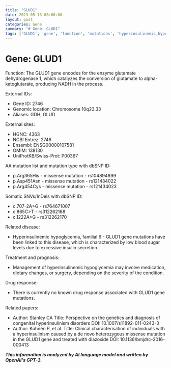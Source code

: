 ```yaml
---
title: "GLUD1"
date: 2023-05-13 00:00:00
layout: post
categories: Gene
summary: "# Gene: GLUD1"
tags: ['GLUD1', 'gene', 'function', 'mutations', 'hyperinsulinemic_hypoglycemia', 'treatment', 'prognosis', 'related_papers']
---
```


# Gene: GLUD1

Function: The GLUD1 gene encodes for the enzyme glutamate dehydrogenase 1, which catalyzes the conversion of glutamate to alpha-ketoglutarate, producing NADH in the process.

External IDs: 
- Gene ID: 2746
- Genomic location: Chromosome 10q23.33
- Aliases: GDH, GLUD

External sites:
- HGNC: 4363
- NCBI Entrez: 2746
- Ensembl: ENSG00000107581
- OMIM: 138130
- UniProtKB/Swiss-Prot: P00367

AA mutation list and mutation type with dbSNP ID:
- p.Arg365His - missense mutation - rs104894899
- p.Asp451Asn - missense mutation - rs121434022
- p.Arg454Cys - missense mutation - rs121434023

Somatic SNVs/InDels with dbSNP ID:
- c.707-2A>G - rs764671007
- c.865C>T - rs312262168
- c.1222A>G - rs312262170

Related disease: 
- Hyperinsulinemic hypoglycemia, familial 6 - GLUD1 gene mutations have been linked to this disease, which is characterized by low blood sugar levels due to excessive insulin secretion.

Treatment and prognosis:
- Management of hyperinsulinemic hypoglycemia may involve medication, dietary changes, or surgery, depending on the severity of the condition.

Drug response:
- There is currently no known drug response associated with GLUD1 gene mutations.

Related papers:
- Author: Stanley CA
  Title: Perspective on the genetics and diagnosis of congenital hyperinsulinism disorders
  DOI: 10.1007/s11892-011-0243-3
- Author: Kühnen P, et al.
  Title: Clinical characterisation of individuals with a hyperinsulinism caused by a de novo heterozygous missense mutation in the GLUD1 gene and treated with diazoxide
  DOI: 10.1136/bmjdrc-2016-000413

**_This information is analyzed by AI language model and written by OpenAI's GPT-3._**